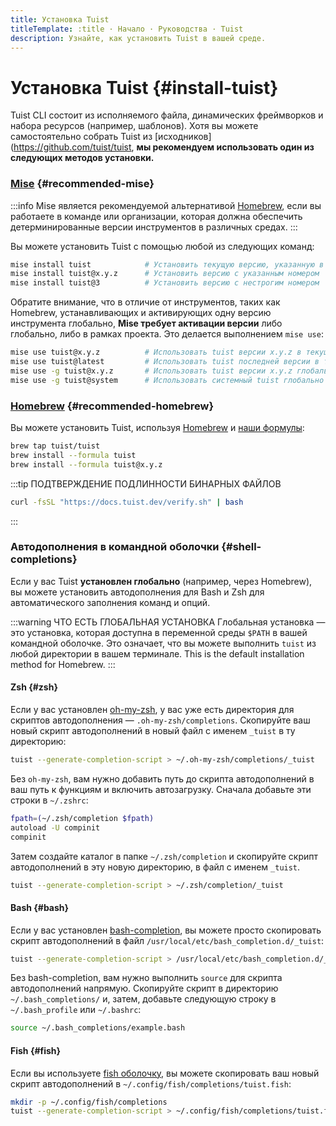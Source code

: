 ```yaml
---
title: Установка Tuist
titleTemplate: :title · Начало · Руководства · Tuist
description: Узнайте, как установить Tuist в вашей среде.
---
```


# Установка Tuist {#install-tuist}

Tuist CLI состоит из исполняемого файла, динамических фреймворков и набора ресурсов (например, шаблонов). Хотя вы можете самостоятельно собрать Tuist из  [исходников](https://github.com/tuist/tuist,  **мы рекомендуем использовать один из следующих методов установки.**

### <a href="https://github.com/jdx/mise">Mise</a> {#recommended-mise}

:::info
Mise является рекомендуемой альтернативой [Homebrew](https://brew.sh), если вы работаете в команде или организации, которая должна обеспечить детерминированные версии инструментов в различных средах.
:::

Вы можете установить Tuist с помощью любой из следующих команд:

```bash
mise install tuist            # Установить текущую версию, указанную в .tool-versions/.mise.toml
mise install tuist@x.y.z      # Установить версию с указанным номером
mise install tuist@3          # Установить версию с нестрогим номером
```

Обратите внимание, что в отличие от инструментов, таких как Homebrew, устанавливающих и активирующих одну версию инструмента глобально, **Mise требует активации версии** либо глобально, либо в рамках проекта. Это делается выполнением `mise use`:

```bash
mise use tuist@x.y.z          # Использовать tuist версии x.y.z в текущей директории
mise use tuist@latest         # Использовать tuist последней версии в текущей директории
mise use -g tuist@x.y.z       # Использовать tuist версии x.y.z глобально
mise use -g tuist@system      # Использовать системный tuist глобально
```

### <a href="https://brew.sh">Homebrew</a> {#recommended-homebrew}

Вы можете установить Tuist, используя [Homebrew](https://brew.sh) и [наши формулы](https://github.com/tuist/homebrew-tuist):

```bash
brew tap tuist/tuist
brew install --formula tuist
brew install --formula tuist@x.y.z
```

:::tip ПОДТВЕРЖДЕНИЕ ПОДЛИННОСТИ БИНАРНЫХ ФАЙЛОВ

```bash
curl -fsSL "https://docs.tuist.dev/verify.sh" | bash
```

:::

### Автодополнения в командной оболочки {#shell-completions}

Если у вас Tuist **установлен глобально** (например, через Homebrew),
вы можете установить автодополнения для Bash и Zsh для автоматического заполнения команд и опций.

:::warning ЧТО ЕСТЬ ГЛОБАЛЬНАЯ УСТАНОВКА
Глобальная установка — это установка, которая доступна в переменной среды `$PATH` в вашей командной оболочке. Это означает, что вы можете выполнить `tuist` из любой директории в вашем терминале. This is the default installation method for Homebrew.
:::

#### Zsh {#zsh}

Если у вас установлен [oh-my-zsh](https://ohmyz.sh/), у вас уже есть директория для скриптов автодополнения — `.oh-my-zsh/completions`. Скопируйте ваш новый скрипт автодополнений в новый файл с именем `_tuist` в ту директорию:

```bash
tuist --generate-completion-script > ~/.oh-my-zsh/completions/_tuist
```

Без `oh-my-zsh`, вам нужно добавить путь до скрипта автодополнений в ваш путь к функциям и включить автозагрузку. Сначала добавьте эти строки в `~/.zshrc`:

```bash
fpath=(~/.zsh/completion $fpath)
autoload -U compinit
compinit
```

Затем создайте каталог в папке `~/.zsh/completion` и скопируйте скрипт автодополнений в эту новую директорию, в файл с именем `_tuist`.

```bash
tuist --generate-completion-script > ~/.zsh/completion/_tuist
```

#### Bash {#bash}

Если у вас установлен [bash-completion](https://github.com/scop/bash-completion), вы можете просто скопировать скрипт автодополнений в файл `/usr/local/etc/bash_completion.d/_tuist`:

```bash
tuist --generate-completion-script > /usr/local/etc/bash_completion.d/_tuist
```

Без bash-completion, вам нужно выполнить `source` для скрипта автодополнений напрямую. Скопируйте скрипт в директорию `~/.bash_completions/` и, затем, добавьте следующую строку в `~/.bash_profile` или `~/.bashrc`:

```bash
source ~/.bash_completions/example.bash
```

#### Fish {#fish}

Если вы используете [fish оболочку](https://fishshell.com), вы можете скопировать ваш новый скрипт автодополнений в `~/.config/fish/completions/tuist.fish`:

```bash
mkdir -p ~/.config/fish/completions
tuist --generate-completion-script > ~/.config/fish/completions/tuist.fish
```
